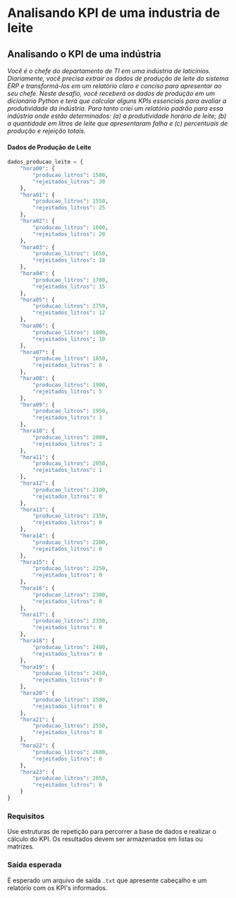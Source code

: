 # Analisando KPI de uma industria de leite

## Analisando o KPI de uma indústria

_Você é o chefe do departamento de TI em uma indústria de laticínios. Diariamente, você precisa extrair os dados de produção de leite do sistema ERP e transformá-los em um relatório claro e conciso para apresentar ao seu chefe. Neste desafio, você receberá os dados de produção em um dicionário Python e terá que calcular alguns KPIs essenciais para avaliar a produtividade da indústria. Para tanto criei um relatório padrão para essa indústria onde estão determinados: (a) a produtividade horário de leite; (b) a quantidade em litros de leite que apresentaram falha e (c) percentuais de produção e rejeição totais._

#### Dados de Produção de Leite

```python
dados_producao_leite = {
    "hora00": {
        "producao_litros": 1500,
        "rejeitados_litros": 30
    },
    "hora01": {
        "producao_litros": 1550,
        "rejeitados_litros": 25
    },
    "hora02": {
        "producao_litros": 1600,
        "rejeitados_litros": 20
    },
    "hora03": {
        "producao_litros": 1650,
        "rejeitados_litros": 18
    },
    "hora04": {
        "producao_litros": 1700,
        "rejeitados_litros": 15
    },
    "hora05": {
        "producao_litros": 1750,
        "rejeitados_litros": 12
    },
    "hora06": {
        "producao_litros": 1800,
        "rejeitados_litros": 10
    },
    "hora07": {
        "producao_litros": 1850,
        "rejeitados_litros": 8
    },
    "hora08": {
        "producao_litros": 1900,
        "rejeitados_litros": 5
    },
    "hora09": {
        "producao_litros": 1950,
        "rejeitados_litros": 3
    },
    "hora10": {
        "producao_litros": 2000,
        "rejeitados_litros": 2
    },
    "hora11": {
        "producao_litros": 2050,
        "rejeitados_litros": 1
    },
    "hora12": {
        "producao_litros": 2100,
        "rejeitados_litros": 0
    },
    "hora13": {
        "producao_litros": 2150,
        "rejeitados_litros": 0
    },
    "hora14": {
        "producao_litros": 2200,
        "rejeitados_litros": 0
    },
    "hora15": {
        "producao_litros": 2250,
        "rejeitados_litros": 0
    },
    "hora16": {
        "producao_litros": 2300,
        "rejeitados_litros": 0
    },
    "hora17": {
        "producao_litros": 2350,
        "rejeitados_litros": 0
    },
    "hora18": {
        "producao_litros": 2400,
        "rejeitados_litros": 0
    },
    "hora19": {
        "producao_litros": 2450,
        "rejeitados_litros": 0
    },
    "hora20": {
        "producao_litros": 2500,
        "rejeitados_litros": 0
    },
    "hora21": {
        "producao_litros": 2550,
        "rejeitados_litros": 0
    },
    "hora22": {
        "producao_litros": 2600,
        "rejeitados_litros": 0
    },
    "hora23": {
        "producao_litros": 2650,
        "rejeitados_litros": 0
    }
}
```

### Requisitos

Use estruturas de repetição para percorrer a base de dados e realizar o cálculo do KPI. Os resultados devem ser armazenados em listas ou matrizes.

### Saída esperada

É esperado um arquivo de saída `.txt` que apresente cabeçalho e um relatório com os KPI's informados.
